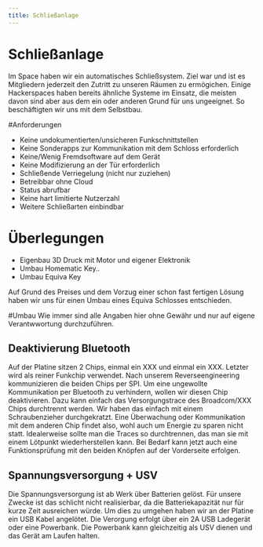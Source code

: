 ```yaml
---
title: Schließanlage
---
```


Schließanlage
==============

Im Space haben wir ein automatisches Schließsystem. Ziel war und ist es Mitgliedern jederzeit den Zutritt zu unseren Räumen zu ermögichen. 
Einige Hackerspaces haben bereits ähnliche Systeme im Einsatz, die meisten davon sind aber aus dem ein oder anderen Grund für uns ungeeignet.
So beschäftigten wir uns mit dem Selbstbau.

#Anforderungen
* Keine undokumentierten/unsicheren Funkschnittstellen
* Keine Sonderapps zur Kommunikation mit dem Schloss erforderlich
* Keine/Wenig Fremdsoftware auf dem Gerät
* Keine Modifizierung an der Tür erforderlich
* Schließende Verriegelung (nicht nur zuziehen)
* Betreibbar ohne Cloud
* Status abrufbar
* Keine hart limitierte Nutzerzahl
* Weitere Schließarten einbindbar

# Überlegungen
* Eigenbau 3D Druck mit Motor und eigener Elektronik
* Umbau Homematic Key..
* Umbau Equiva Key 

Auf Grund des Preises und dem Vorzug einer schon fast fertigen Lösung haben wir uns für einen Umbau eines Equiva Schlosses entschieden.

#Umbau
Wie immer sind alle Angaben hier ohne Gewähr und nur auf eigene Verantwwortung durchzuführen. 

## Deaktivierung Bluetooth
Auf der Platine sitzen 2 Chips, einmal ein XXX und einmal ein XXX. Letzter wird als reiner Funkchip verwendet. Nach unserem Reverseengineering kommunizieren die beiden Chips per SPI. Um eine ungewollte Kommunikation per Bluetooth zu verhindern, wollen wir diesen Chip deaktivieren. Dazu kann einfach das Versorgungstrace des Broadcom/XXX Chips durchtrennt werden. Wir haben das einfach mit einem Schraubenzieher durchgekratzt. Eine Überwachung oder Kommunikation mit dem anderen Chip findet also, wohl auch um Energie zu sparen nicht statt. Idealerweise sollte man die Traces so durchtrennen, das man sie mit einem Lötpunkt wiederherstellen kann. Bei Bedarf kann jetzt auch eine Funktionsprüfung mit den beiden Knöpfen auf der Vorderseite erfolgen.

## Spannungsversorgung + USV
Die Spannungsversorgung ist ab Werk über Batterien gelöst. Für unsere Zwecke ist das schlicht nicht realisierbar, da die Batteriekapazität nur für kurze Zeit ausreichen würde. Um dies zu umgehen haben wir an der Platine ein USB Kabel angelötet. Die Verorgung erfolgt über ein 2A USB Ladegerät oder eine Powerbank. Die Powerbank kann gleichzeitig als USV dienen und das Gerät am Laufen halten.
